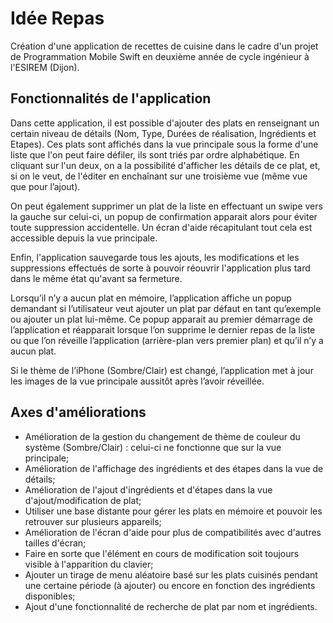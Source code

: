 # Idée Repas

Création d'une application de recettes de cuisine dans le cadre d'un projet de Programmation Mobile Swift en deuxième année de cycle ingénieur à l'ESIREM (Dijon).

## Fonctionnalités de l'application

Dans cette application, il est possible d'ajouter des plats en renseignant un certain niveau de détails (Nom, Type, Durées de réalisation, Ingrédients et Etapes). Ces plats sont affichés dans la vue principale sous la forme d'une liste que l'on peut faire défiler, ils sont triés par ordre alphabétique. En cliquant sur l'un deux, on a la possibilité d'afficher les détails de ce plat, et, si on le veut, de l'éditer en enchaînant sur une troisième vue (même vue que pour l’ajout).

On peut également supprimer un plat de la liste en effectuant un swipe vers la gauche sur celui-ci, un popup de confirmation apparait alors pour éviter toute suppression accidentelle.
Un écran d'aide récapitulant tout cela est accessible depuis la vue principale.

Enfin, l'application sauvegarde tous les ajouts, les modifications et les suppressions effectués de sorte à pouvoir réouvrir l'application plus tard dans le même état qu'avant sa fermeture. 

Lorsqu’il n’y a aucun plat en mémoire, l’application affiche un popup demandant si l’utilisateur veut ajouter un plat par défaut en tant qu’exemple ou ajouter un plat lui-même. Ce popup apparait au premier démarrage de l’application et réapparait lorsque l’on supprime le dernier repas de la liste ou que l’on réveille l’application (arrière-plan vers premier plan) et qu’il n’y a aucun plat.

Si le thème de l’iPhone (Sombre/Clair) est changé, l’application met à jour les images de la vue principale aussitôt après l’avoir réveillée.

  
## Axes d'améliorations
  - Amélioration de la gestion du changement de thème de couleur du système (Sombre/Clair) : celui-ci ne fonctionne que sur la vue principale;
  - Amélioration de l'affichage des ingrédients et des étapes dans la vue de détails;
  - Amélioration de l'ajout d'ingrédients et d'étapes dans la vue d'ajout/modification de plat;
  - Utiliser une base distante pour gérer les plats en mémoire et pouvoir les retrouver sur plusieurs appareils;
  - Amélioration de l'écran d'aide pour plus de compatibilités avec d'autres tailles d'écran;
  - Faire en sorte que l'élément en cours de modification soit toujours visible à l'apparition du clavier;
  - Ajouter un tirage de menu aléatoire basé sur les plats cuisinés pendant une certaine période (à ajouter) ou encore en fonction des ingrédients disponibles;
  - Ajout d'une fonctionnalité de recherche de plat par nom et ingrédients.
